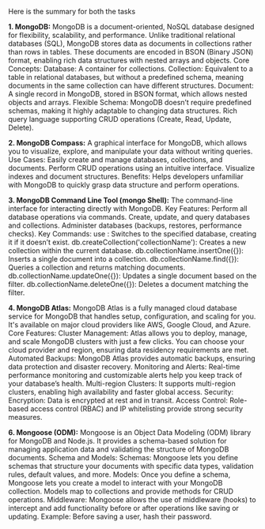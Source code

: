 Here is the summary for both the tasks

**1. MongoDB:**
MongoDB is a document-oriented, NoSQL database designed for flexibility, scalability, and performance. Unlike traditional relational databases (SQL), MongoDB stores data as documents in collections rather than rows in tables. These documents are encoded in BSON (Binary JSON) format, enabling rich data structures with nested arrays and objects.
Core Concepts:
Database: A container for collections.
Collection: Equivalent to a table in relational databases, but without a predefined schema, meaning documents in the same collection can have different structures.
Document: A single record in MongoDB, stored in BSON format, which allows nested objects and arrays.
Flexible Schema: MongoDB doesn’t require predefined schemas, making it highly adaptable to changing data structures.
Rich query language supporting CRUD operations (Create, Read, Update, Delete).

**2. MongoDB Compass:**
A graphical interface for MongoDB, which allows you to visualize, explore, and manipulate your data without writing queries.
Use Cases:
Easily create and manage databases, collections, and documents.
Perform CRUD operations using an intuitive interface.
Visualize indexes and document structures.
Benefits: Helps developers unfamiliar with MongoDB to quickly grasp data structure and perform operations.

**3. MongoDB Command Line Tool (mongo Shell):**
The command-line interface for interacting directly with MongoDB.
Key Features:
Perform all database operations via commands.
Create, update, and query databases and collections.
Administer databases (backups, restores, performance checks).
Key Commands:
use <database>: Switches to the specified database, creating it if it doesn’t exist.
db.createCollection('collectionName'): Creates a new collection within the current database.
db.collectionName.insertOne({}): Inserts a single document into a collection.
db.collectionName.find({}): Queries a collection and returns matching documents.
db.collectionName.updateOne({}): Updates a single document based on the filter.
db.collectionName.deleteOne({}): Deletes a document matching the filter.

**4. MongoDB Atlas:**
MongoDB Atlas is a fully managed cloud database service for MongoDB that handles setup, configuration, and scaling for you. It's available on major cloud providers like AWS, Google Cloud, and Azure.
Core Features:
Cluster Management: Atlas allows you to deploy, manage, and scale MongoDB clusters with just a few clicks. You can choose your cloud provider and region, ensuring data residency requirements are met.
Automated Backups: MongoDB Atlas provides automatic backups, ensuring data protection and disaster recovery.
Monitoring and Alerts: Real-time performance monitoring and customizable alerts help you keep track of your database’s health.
Multi-region Clusters: It supports multi-region clusters, enabling high availability and faster global access.
Security:
Encryption: Data is encrypted at rest and in transit.
Access Control: Role-based access control (RBAC) and IP whitelisting provide strong security measures.

**6. Mongoose (ODM):**
Mongoose is an Object Data Modeling (ODM) library for MongoDB and Node.js. It provides a schema-based solution for managing application data and validating the structure of MongoDB documents.
Schema and Models:
Schemas: Mongoose lets you define schemas that structure your documents with specific data types, validation rules, default values, and more.
Models: Once you define a schema, Mongoose lets you create a model to interact with your MongoDB collection. Models map to collections and provide methods for CRUD operations.
Middleware: Mongoose allows the use of middleware (hooks) to intercept and add functionality before or after operations like saving or updating. Example: Before saving a user, hash their password.

